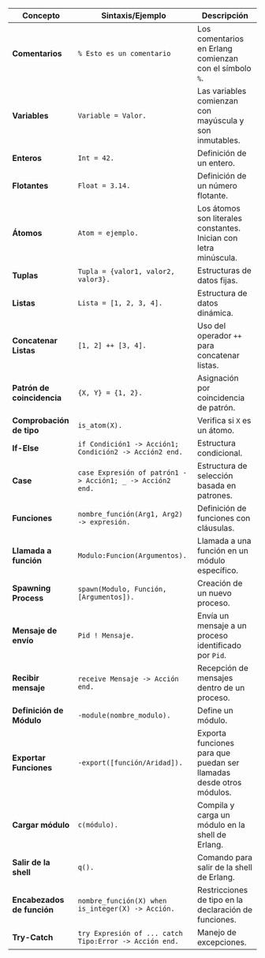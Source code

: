 | Concepto                   | Sintaxis/Ejemplo                                 | Descripción                                                        |
|----------------------------|--------------------------------------------------|--------------------------------------------------------------------|
| **Comentarios**            | `% Esto es un comentario`                        | Los comentarios en Erlang comienzan con el símbolo `%`.            |
| **Variables**              | `Variable = Valor.`                              | Las variables comienzan con mayúscula y son inmutables.            |
| **Enteros**                | `Int = 42.`                                       | Definición de un entero.                                           |
| **Flotantes**              | `Float = 3.14.`                                   | Definición de un número flotante.                                  |
| **Átomos**                 | `Atom = ejemplo.`                                 | Los átomos son literales constantes. Inician con letra minúscula.  |
| **Tuplas**                 | `Tupla = {valor1, valor2, valor3}.`               | Estructuras de datos fijas.                                        |
| **Listas**                 | `Lista = [1, 2, 3, 4].`                           | Estructura de datos dinámica.                                      |
| **Concatenar Listas**      | `[1, 2] ++ [3, 4].`                               | Uso del operador `++` para concatenar listas.                      |
| **Patrón de coincidencia** | `{X, Y} = {1, 2}.`                                | Asignación por coincidencia de patrón.                             |
| **Comprobación de tipo**   | `is_atom(X).`                                     | Verifica si `X` es un átomo.                                       |
| **If-Else**                | `if Condición1 -> Acción1; Condición2 -> Acción2 end.` | Estructura condicional.                                          |
| **Case**                   | `case Expresión of patrón1 -> Acción1; _ -> Acción2 end.` | Estructura de selección basada en patrones.                |
| **Funciones**              | `nombre_función(Arg1, Arg2) -> expresión.`        | Definición de funciones con cláusulas.                             |
| **Llamada a función**      | `Modulo:Funcion(Argumentos).`                     | Llamada a una función en un módulo específico.                     |
| **Spawning Process**       | `spawn(Modulo, Función, [Argumentos]).`           | Creación de un nuevo proceso.                                      |
| **Mensaje de envío**       | `Pid ! Mensaje.`                                  | Envía un mensaje a un proceso identificado por `Pid`.              |
| **Recibir mensaje**        | `receive Mensaje -> Acción end.`                  | Recepción de mensajes dentro de un proceso.                        |
| **Definición de Módulo**   | `-module(nombre_modulo).`                         | Define un módulo.                                                  |
| **Exportar Funciones**     | `-export([función/Aridad]).`                      | Exporta funciones para que puedan ser llamadas desde otros módulos.|
| **Cargar módulo**          | `c(módulo).`                                      | Compila y carga un módulo en la shell de Erlang.                   |
| **Salir de la shell**      | `q().`                                            | Comando para salir de la shell de Erlang.                          |
| **Encabezados de función** | `nombre_función(X) when is_integer(X) -> Acción.` | Restricciones de tipo en la declaración de funciones.              |
| **Try-Catch**              | `try Expresión of ... catch Tipo:Error -> Acción end.` | Manejo de excepciones.                                      |
